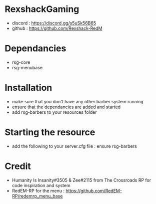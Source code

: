 # RexshackGaming
- discord : https://discord.gg/s5uSk56B65
- github : https://github.com/Rexshack-RedM

# Dependancies
- rsg-core
- rsg-menubase

# Installation
- make sure that you don't have any other barber system running
- ensure that the dependancies are added and started
- add rsg-barbers to your resources folder

# Starting the resource
- add the following to your server.cfg file : ensure rsg-barbers

# Credit
- Humanity Is Insanity#3505 & Zee#2115 from The Crossroads RP for code inspiration and system
- RedEM-RP for the menu : https://github.com/RedEM-RP/redemrp_menu_base
